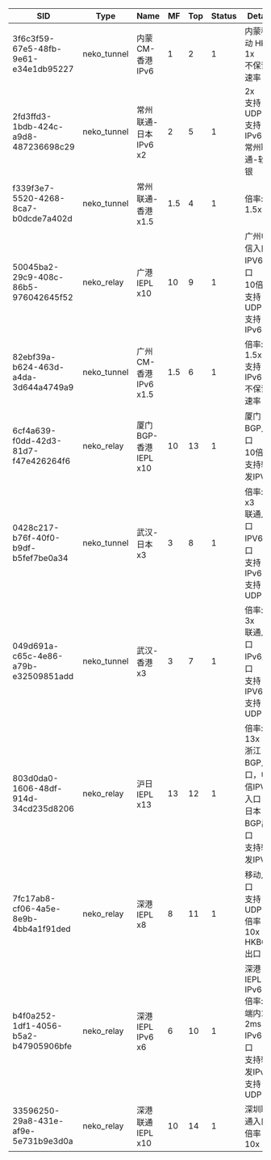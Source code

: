 | SID                                   | Type        | Name                  | MF  | Top | Status | Detail                                                                                       |
|---------------------------------------|-------------|-----------------------|-----|-----|--------|----------------------------------------------------------------------------------------------|
| 3f6c3f59-67e5-48fb-9e61-e34e1db95227  | neko_tunnel | 内蒙CM-香港 IPv6      | 1   | 2   | 1      | 内蒙移动 HKT<br>1x<br>不保证速率                                                              |
| 2fd3ffd3-1bdb-424c-a9d8-487236698c29  | neko_tunnel | 常州联通-日本 IPv6 x2 | 2   | 5   | 1      | 2x<br>支持UDP<br>支持IPv6<br>常州联通-软银                                                   |
| f339f3e7-5520-4268-8ca7-b0dcde7a402d  | neko_tunnel | 常州联通-香港 x1.5    | 1.5 | 4   | 1      | 倍率: 1.5x                                                                                    |
| 50045ba2-29c9-408c-86b5-976042645f52  | neko_relay  | 广港IEPL x10          | 10  | 9   | 1      | 广州电信入口<br>IPV6入口<br>10倍率<br>支持UDP<br>支持IPv6                                   |
| 82ebf39a-b624-463d-a4da-3d644a4749a9  | neko_tunnel | 广州CM-香港 IPv6 x1.5  | 1.5 | 6   | 1      | 倍率: 1.5x<br>支持IPv6<br>不保证速率                                                         |
| 6cf4a639-f0dd-42d3-81d7-f47e426264f6  | neko_relay  | 厦门BGP-香港 IEPL x10 | 10  | 13  | 1      | 厦门BGP入口<br>10倍率<br>支持转发IPV6                                                       |
| 0428c217-b76f-40f0-b9df-b5fef7be0a34  | neko_tunnel | 武汉-日本 x3          | 3   | 8   | 1      | 倍率: x3<br>联通入口<br>IPV6入口<br>支持IPv6<br>支持UDP                                      |
| 049d691a-c65c-4e86-a79b-e32509851add  | neko_tunnel | 武汉-香港 x3          | 3   | 7   | 1      | 倍率: 3x<br>联通入口<br>IPv6入口<br>支持IPV6<br>支持UDP                                     |
| 803d0da0-1606-48df-914d-34cd235d8206  | neko_relay  | 沪日IEPL x13          | 13  | 12  | 1      | 倍率: 13x<br>浙江BGP入口，电信IPV6入口<br>日本BGP出口<br>支持转发IPV6                       |
| 7fc17ab8-cf06-4a5e-8e9b-4bb4a1f91ded  | neko_relay  | 深港 IEPL x8          | 8   | 11  | 1      | 移动入口<br>支持UDP<br>倍率10x<br>HKBGP 出口                                              |
| b4f0a252-1df1-4056-b5a2-b47905906bfe  | neko_relay  | 深港IEPL IPv6 x6      | 6   | 10  | 1      | 深港IEPL IPv6<br>倍率: 6<br>端内1-2ms<br>IPv6 入口<br>支持转发IPv6<br>支持UDP                   |
| 33596250-29a8-431e-af9e-5e731b9e3d0a  | neko_relay  | 深港联通IEPL x10      | 10  | 14  | 1      | 深圳联通入口<br>倍率10x                                                                     |
